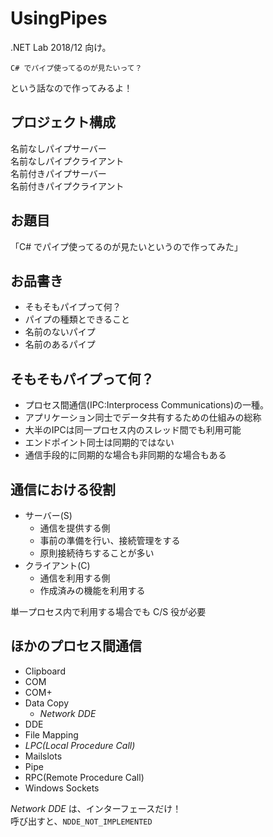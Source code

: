 # UsingPipes

.NET Lab 2018/12 向け。

`C# でパイプ使ってるのが見たいって？`

という話なので作ってみるよ！

## プロジェクト構成

名前なしパイプサーバー  
名前なしパイプクライアント  
名前付きパイプサーバー  
名前付きパイプクライアント



## お題目

「C# でパイプ使ってるのが見たいというので作ってみた」

## お品書き

- そもそもパイプって何？
- パイプの種類とできること
- 名前のないパイプ
- 名前のあるパイプ

## そもそもパイプって何？

- プロセス間通信(IPC:Interprocess Communications)の一種。
- アプリケーション同士でデータ共有するための仕組みの総称
- 大半のIPCは同一プロセス内のスレッド間でも利用可能
- エンドポイント同士は同期的ではない
- 通信手段的に同期的な場合も非同期的な場合もある

## 通信における役割

- サーバー(S)
  - 通信を提供する側
  - 事前の準備を行い、接続管理をする
  - 原則接続待ちすることが多い
- クライアント(C)
  - 通信を利用する側
  - 作成済みの機能を利用する

単一プロセス内で利用する場合でも C/S 役が必要

## ほかのプロセス間通信

- Clipboard
- COM
- COM+
- Data Copy
  - *Network DDE*
- DDE
- File Mapping
- *LPC(Local Procedure Call)*
- Mailslots
- Pipe
- RPC(Remote Procedure Call)
- Windows Sockets

*Network DDE* は、インターフェースだけ！  
呼び出すと、`NDDE_NOT_IMPLEMENTED`
